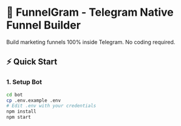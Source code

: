 # 🚀 FunnelGram - Telegram Native Funnel Builder

Build marketing funnels 100% inside Telegram. No coding required.

## ⚡ Quick Start

### 1. Setup Bot
```bash
cd bot
cp .env.example .env
# Edit .env with your credentials
npm install
npm start
